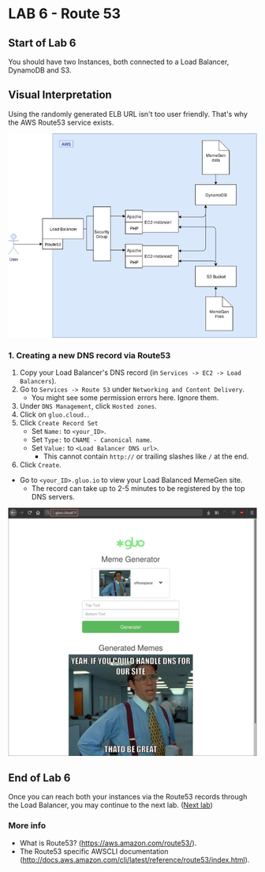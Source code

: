 # **LAB 6 - Route 53** #

## Start of Lab 6 ##
You should have two Instances, both connected to a Load Balancer, DynamoDB and S3.

## Visual Interpretation ##
Using the randomly generated ELB URL isn't too user friendly. That's why the AWS Route53 service exists.

![](../Images/Lab6.png?raw=true)

### 1. Creating a new DNS record via Route53 ###

1. Copy your Load Balancer's DNS record (in `Services -> EC2 -> Load Balancers`).
1. Go to `Services -> Route 53` under `Networking and Content Delivery`.
    * You might see some permission errors here. Ignore them.
1. Under `DNS Management`, click `Hosted zones`.
1. Click on `gluo.cloud.`.
1. Click `Create Record Set`
    * Set `Name:` to `<your_ID>`.
    * Set `Type:` to `CNAME - Canonical name`.
    * Set `Value:` to `<Load Balancer DNS url>`.
        * This cannot contain `http://` or trailing slashes like `/` at the end.
1. Click `Create`.

* Go to `<your_ID>.gluo.io` to view your Load Balanced MemeGen site.
    * The record can take up to 2-5 minutes to be registered by the top DNS servers. 
    
![](../Images/Route53BrowseToLoadBalancer.png?raw=true)

## End of Lab 6 ##
Once you can reach both your instances via the Route53 records through the Load Balancer, you may continue to the next lab. ([Next lab](../Lab%207%20-%20ASG%20and%20LC%20(infra%201.0))) 

### More info ###

* What is Route53? (https://aws.amazon.com/route53/).
* The Route53 specific AWSCLI documentation (http://docs.aws.amazon.com/cli/latest/reference/route53/index.html).
